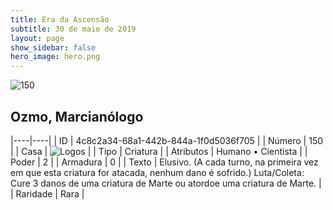 ```yaml
---
title: Era da Ascensão
subtitle: 30 de maio de 2019
layout: page
show_sidebar: false
hero_image: hero.png
---
```


![150](https://cdn.keyforgegame.com/media/card_front/pt/435_150_5Q92WVX49R4V_pt.png)

## Ozmo, Marcianólogo

|----|----|
| ID | 4c8c2a34-68a1-442b-844a-1f0d5036f705 |
| Número | 150 |
| Casa | ![Logos](https://archonarcana.com/images/thumb/c/ce/Logos.png/22px-Logos.png "Logos") |
| Tipo | Criatura |
| Atributos | Humano • Cientista |
| Poder | 2 |
| Armadura | 0 |
| Texto | Elusivo. (A cada turno, na primeira vez em que esta criatura for atacada, nenhum dano é sofrido.) Luta/Coleta: Cure 3 danos  de uma criatura de Marte ou  atordoe uma criatura de Marte. |
| Raridade | Rara |
